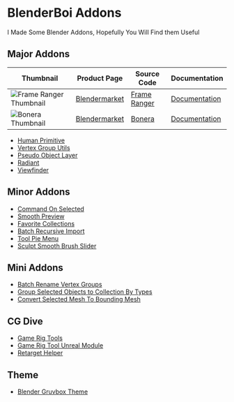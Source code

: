 # BlenderBoi Addons

I Made Some Blender Addons, Hopefully You Will Find them Useful

## Major Addons
| Thumbnail | Product Page | Source Code | Documentation | 
| -- | -- | -- | -- |
| ![Frame Ranger Thumbnail](https://user-images.githubusercontent.com/79613445/210191095-3b92a11b-3381-43d1-9fd5-18fdff878874.png) | [Blendermarket](https://blendermarket.com/products/frame-ranger) |[Frame Ranger](https://github.com/BlenderBoi/Frame_Ranger)  | [Documentation](https://frame-ranger.readthedocs.io/en/latest/index.html#) |
|![Bonera Thumbnail](https://user-images.githubusercontent.com/79613445/210190149-550c8269-55b4-4ecc-9057-e864ae49279e.png) | [Blendermarket](https://blendermarket.com/products/bonera) | [Bonera](https://github.com/BlenderBoi/Bonera)| [Documentation](https://boneradocumentation.readthedocs.io/en/latest/index.html) |
- [Human Primitive](https://github.com/BlenderBoi/Human_Primitive)
- [Vertex Group Utils](https://github.com/BlenderBoi/Vertex_Group_Utils)
- [Pseudo Object Layer](https://github.com/BlenderBoi/Pseudo_Object_Layer)
- [Radiant](https://github.com/BlenderBoi/Radiant)
- [Viewfinder](https://github.com/BlenderBoi/Viewfinder)


## Minor Addons

- [Command On Selected](https://github.com/BlenderBoi/Command_On_Selected)
- [Smooth Preview](https://github.com/BlenderBoi/Smooth_Preview)
- [Favorite Collections](https://github.com/BlenderBoi/Favorite_Collections)
- [Batch Recursive Import](https://github.com/BlenderBoi/Batch_Recursive_Import)
- [Tool Pie Menu](https://github.com/BlenderBoi/Tool_Pie_Menu)
- [Sculpt Smooth Brush Slider](https://github.com/BlenderBoi/Sculpt_Smooth_Brush_Slider)


## Mini Addons

- [Batch Rename Vertex Groups](https://github.com/BlenderBoi/Batch_Rename_Vertex_Groups)
- [Group Selected Objects to Collection By Types](https://github.com/BlenderBoi/Group_Selected_Objects_To_Collection_By_Types)
- [Convert Selected Mesh To Bounding Mesh](https://github.com/BlenderBoi/Convert_Selected_Mesh_To_Bounding_Mesh)

## CG Dive

- [Game Rig Tools](https://github.com/BlenderBoi/Game_Rig_Tools)
- [Game Rig Tool Unreal Module](https://github.com/BlenderBoi/Game_Rig_Tools_Unreal)
- [Retarget Helper](https://github.com/BlenderBoi/Retarget_Helper)


## Theme
- [Blender Gruvbox Theme](https://github.com/BlenderBoi/Blender_Gruvbox_Theme)




